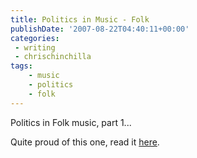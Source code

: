 ```yaml
---
title: Politics in Music - Folk
publishDate: '2007-08-22T04:40:11+00:00'
categories:
 - writing
 - chrischinchilla
tags:
    - music
    - politics
    - folk
---
```

Politics in Folk music, part 1...

Quite proud of this one, read it <a href="https://www.indieoma.com/public_journal.php?d=539fd53b59e3bb12d203f45a912eeaf2" target="_blank">here</a>.
